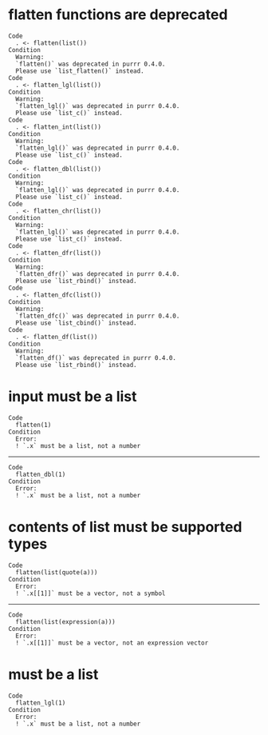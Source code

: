 # flatten functions are deprecated

    Code
      . <- flatten(list())
    Condition
      Warning:
      `flatten()` was deprecated in purrr 0.4.0.
      Please use `list_flatten()` instead.
    Code
      . <- flatten_lgl(list())
    Condition
      Warning:
      `flatten_lgl()` was deprecated in purrr 0.4.0.
      Please use `list_c()` instead.
    Code
      . <- flatten_int(list())
    Condition
      Warning:
      `flatten_lgl()` was deprecated in purrr 0.4.0.
      Please use `list_c()` instead.
    Code
      . <- flatten_dbl(list())
    Condition
      Warning:
      `flatten_lgl()` was deprecated in purrr 0.4.0.
      Please use `list_c()` instead.
    Code
      . <- flatten_chr(list())
    Condition
      Warning:
      `flatten_lgl()` was deprecated in purrr 0.4.0.
      Please use `list_c()` instead.
    Code
      . <- flatten_dfr(list())
    Condition
      Warning:
      `flatten_dfr()` was deprecated in purrr 0.4.0.
      Please use `list_rbind()` instead.
    Code
      . <- flatten_dfc(list())
    Condition
      Warning:
      `flatten_dfc()` was deprecated in purrr 0.4.0.
      Please use `list_cbind()` instead.
    Code
      . <- flatten_df(list())
    Condition
      Warning:
      `flatten_df()` was deprecated in purrr 0.4.0.
      Please use `list_rbind()` instead.

# input must be a list

    Code
      flatten(1)
    Condition
      Error:
      ! `.x` must be a list, not a number

---

    Code
      flatten_dbl(1)
    Condition
      Error:
      ! `.x` must be a list, not a number

# contents of list must be supported types

    Code
      flatten(list(quote(a)))
    Condition
      Error:
      ! `.x[[1]]` must be a vector, not a symbol

---

    Code
      flatten(list(expression(a)))
    Condition
      Error:
      ! `.x[[1]]` must be a vector, not an expression vector

# must be a list

    Code
      flatten_lgl(1)
    Condition
      Error:
      ! `.x` must be a list, not a number


